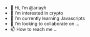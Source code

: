 - 👋 Hi, I’m @ariayh
- 👀 I’m interested in crypto 
- 🌱 I’m currently learning Javascripts
- 💞️ I’m looking to collaborate on ...
- 📫 How to reach me ...

<!---
ariayh/ariayh is a ✨ special ✨ repository because its `README.md` (this file) appears on your GitHub profile.
You can click the Preview link to take a look at your changes.
--->
